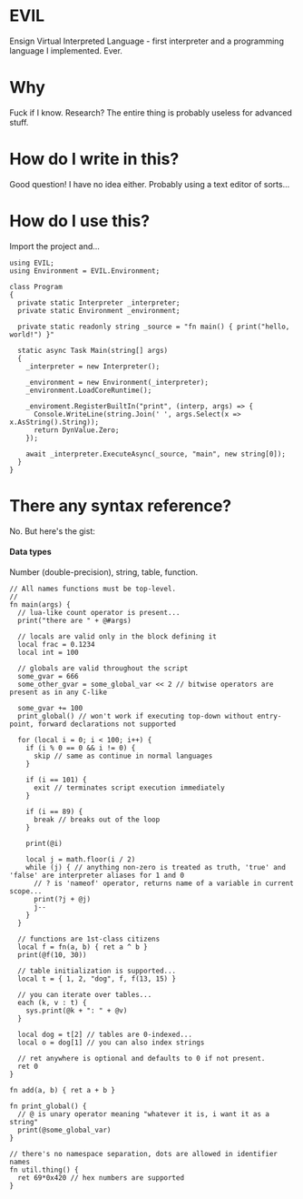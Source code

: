 # EVIL
Ensign Virtual Interpreted Language - first interpreter and a programming language I implemented. Ever.

# Why
Fuck if I know. Research? The entire thing is probably useless for advanced stuff.

# How do I write in this?
Good question! I have no idea either. Probably using a text editor of sorts...

# How do I use this?
Import the project and...
```CSharp
using EVIL;
using Environment = EVIL.Environment;

class Program
{
  private static Interpreter _interpreter;
  private static Environment _environment;
  
  private static readonly string _source = "fn main() { print("hello, world!") }"
  
  static async Task Main(string[] args)
  {
    _interpreter = new Interpreter();
    
    _environment = new Environment(_interpreter);
    _environment.LoadCoreRuntime();
    
    _enviroment.RegisterBuiltIn("print", (interp, args) => {
      Console.WriteLine(string.Join(' ', args.Select(x => x.AsString().String));
      return DynValue.Zero;
    });
    
    await _interpreter.ExecuteAsync(_source, "main", new string[0]);
  }
}
```
# There any syntax reference?
No. But here's the gist:

#### Data types
Number (double-precision), string, table, function.


```
// All names functions must be top-level.
//
fn main(args) {
  // lua-like count operator is present...
  print("there are " + @#args)
  
  // locals are valid only in the block defining it
  local frac = 0.1234
  local int = 100
  
  // globals are valid throughout the script
  some_gvar = 666
  some_other_gvar = some_global_var << 2 // bitwise operators are present as in any C-like
  
  some_gvar += 100
  print_global() // won't work if executing top-down without entry-point, forward declarations not supported
 
  for (local i = 0; i < 100; i++) {
    if (i % 0 == 0 && i != 0) {
      skip // same as continue in normal languages
    }
    
    if (i == 101) {
      exit // terminates script execution immediately
    }
    
    if (i == 89) {
      break // breaks out of the loop
    }
    
    print(@i)
    
    local j = math.floor(i / 2)
    while (j) { // anything non-zero is treated as truth, 'true' and 'false' are interpreter aliases for 1 and 0
      // ? is 'nameof' operator, returns name of a variable in current scope...
      print(?j + @j)
      j--
    }
  }
 
  // functions are 1st-class citizens
  local f = fn(a, b) { ret a ^ b }
  print(@f(10, 30))
  
  // table initialization is supported...
  local t = { 1, 2, "dog", f, f(13, 15) }
  
  // you can iterate over tables...
  each (k, v : t) {
    sys.print(@k + ": " + @v)
  }
  
  local dog = t[2] // tables are 0-indexed...
  local o = dog[1] // you can also index strings
  
  // ret anywhere is optional and defaults to 0 if not present.
  ret 0
}

fn add(a, b) { ret a + b }

fn print_global() {
  // @ is unary operator meaning "whatever it is, i want it as a string"
  print(@some_global_var)
}

// there's no namespace separation, dots are allowed in identifier names
fn util.thing() {
  ret 69*0x420 // hex numbers are supported
}
```
